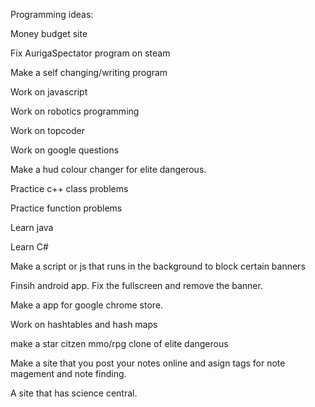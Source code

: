 Programming ideas:

Money budget site

Fix AurigaSpectator program on steam

Make a self changing/writing program

Work on javascript

Work on robotics programming

Work on topcoder

Work on google questions

Make a hud colour changer for elite dangerous.

Practice c++ class problems

Practice function problems

Learn java 

Learn C#

Make a script or js that runs in the background to block certain banners

Finsih android app. Fix the fullscreen and remove the banner.

Make a app for google chrome store.

Work on hashtables and hash maps

make a star citzen mmo/rpg clone of elite dangerous

Make a site that you post your notes online and asign tags for note magement and note finding.

A site that has science central.
